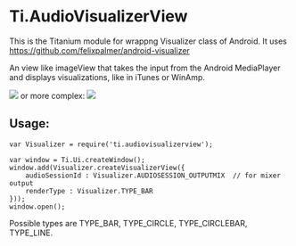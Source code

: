 Ti.AudioVisualizerView
===========================================

This is the Titanium module for wrappng Visualizer class of Android. It uses https://github.com/felixpalmer/android-visualizer

An view like imageView that takes the input from the Android MediaPlayer and displays visualizations, like in iTunes or WinAmp.

![](https://github.com/felixpalmer/android-visualizer/raw/master/demo/demo-1.gif) or more complex: ![](https://github.com/felixpalmer/android-visualizer/raw/master/demo/demo-4.gif )

Usage:
------


~~~
var Visualizer = require('ti.audiovisualizerview');

var window = Ti.Ui.createWindow();
window.add(Visualizer.createVisualizerView({
    audioSessionId : Visualizer.AUDIOSESSION_OUTPUTMIX  // for mixer output
    renderType : Visualizer.TYPE_BAR
}));
window.open();
~~~

Possible types are TYPE_BAR, TYPE_CIRCLE, TYPE_CIRCLEBAR, TYPE_LINE.